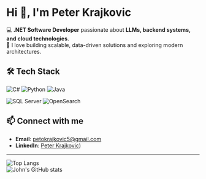 # Hi 👋, I'm Peter Krajkovic  

💻 **.NET Software Developer** passionate about **LLMs, backend systems, and cloud technologies**.  
🚀 I love building scalable, data-driven solutions and exploring modern architectures. 


## 🛠️ Tech Stack
![C#](https://img.shields.io/badge/c%23-%23239120.svg?style=for-the-badge&logo=c-sharp&logoColor=white)  ![Python](https://img.shields.io/badge/python-%233776AB.svg?style=for-the-badge&logo=python&logoColor=yellow)  ![Java](https://img.shields.io/badge/java-%23ED8B00.svg?style=for-the-badge&logo=java&logoColor=white)  

![SQL Server](https://img.shields.io/badge/sql%20server-%23CC2927.svg?style=for-the-badge&logo=microsoftsqlserver&logoColor=white)  ![OpenSearch](https://img.shields.io/badge/opensearch-%23049AE8.svg?style=for-the-badge&logo=opensearch&logoColor=white)  

## 📫 Connect with me
- **Email**: [petokrajkovic5@gmail.com](mailto:petokrajkovic5@gmail.com)
- **LinkedIn**: [Peter Krajkovic](https://www.linkedin.com/in/peter-krajkovic-097531280/))

---

![Top Langs](https://github-readme-stats.vercel.app/api/top-langs/?username=peterkrajkovic&layout=compact&theme=dark)  
![John's GitHub stats](https://github-readme-stats.vercel.app/api?username=peterkrajkovic&show_icons=true&theme=dark)


